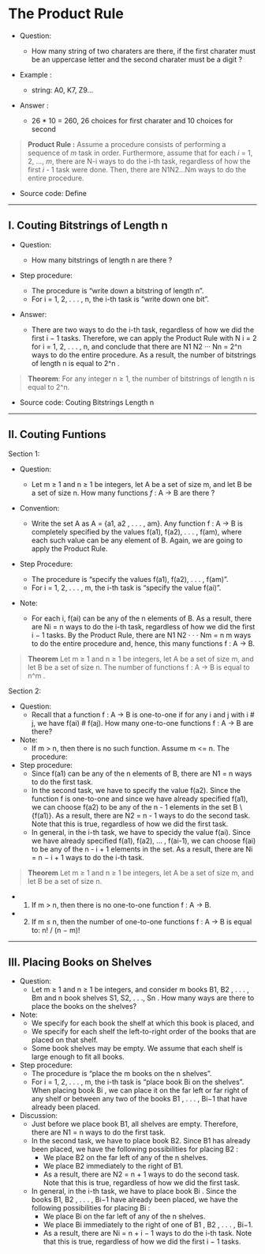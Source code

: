 <h1> The Product Rule</h1>


- Question:  
   -  How many string of two charaters are there, if the first charater must be an uppercase letter and the second charater must be a digit ?

- Example :
   - string: A0, K7, Z9...
- Answer :
   - 26 * 10 = 260, 26 choices for first charater and 10 choices for second

> **Product Rule :** Assume a procedure consists of performing a sequence of *m* task in order. Furthermore, assume that for each  *i* = 1, 2, ..., *m*, there are N-i ways to do the i-th task, regardless of how the first *i* - 1 task were done. Then, there are N1N2...Nm ways to do the entire procedure.

- Source code:  Define

--------------------------------------------------------------

<h2>I.  Couting Bitstrings of Length n </h2>

- Question:
   - How many bitstrings of length n are there ?

- Step procedure:
   - The procedure is “write down a bitstring of length n”.
   - For i = 1, 2, . . . , n, the i-th task is “write down one bit”.

- Answer:
   - There are two ways to do the i-th task, regardless of how we did the first i − 1 tasks. Therefore, we can apply the Product Rule with N i = 2 for i = 1, 2, . . . , n, and conclude that there are N1 N2 ··· Nn = 2^n ways to do the entire procedure. As a result, the number of bitstrings of length n is equal to 2^n .

> **Theorem**: For any integer n ≥ 1, the number of bitstrings of length n
is equal to 2^n.
- Source code: Couting Bitstrings Length n

--------------------------------------------------------------

<h2>II. Couting Funtions </h2>

Section 1:

-  Question: 
   - Let m ≥ 1 and n ≥ 1 be integers, let A be a set of size m, and let B be a set of size n. How many functions *f* : A → B are there ?

-  Convention:
   - Write the set A as A = {a1, a2 , . . . , am}. Any function f : A → B is completely specified by the values f(a1), f(a2), . . . , f(am), where each such value can be any element of B. Again, we are going to apply the Product Rule.

-  Step Procedure:
   - The procedure is “specify the values f(a1), f(a2), . . . , f(am)”.
   - For i = 1, 2, . . . , m, the i-th task is “specify the value f(ai)”.
-  Note:
   - For each i, f(ai) can be any of the n elements of B. As a result, there are Ni = n ways to do the i-th task, regardless of how we did the first i − 1 tasks. By the Product Rule, there are N1 N2 · · · Nm = n m ways to do the entire procedure and, hence, this many functions f : A → B.
> **Theorem** Let m ≥ 1 and n ≥ 1 be integers, let A be a set of size m, and let B be a set of size n. The number of functions f : A → B is equal to n^m .
                     
Section 2:

- Question:
   - Recall that a function f : A → B is one-to-one if for any i and j with
   i # j, we have f(ai) # f(aj). How many one-to-one functions f : A → B
   are there?
- Note:
   - If m > n, then there is no such function. Assume m <= n. The procedure:
- Step procedure:
   - Since f(a1) can be any of the n elements of B, there are N1 = n ways to do the first task.
   - In the second task, we have to specify the value f(a2). Since the function f is one-to-one and since we have already specified f(a1), we can choose f(a2) to be any of the n - 1 elements in the set B \ {f(a1)}. As a result, there are N2 = n - 1 ways to do the second task. Note that this is true, regardless of how we did the first task.
   - In general, in the i-th task, we have to specidy the value f(ai). Since we have already specified f(a1), f(a2), ... , f(ai-1), we can choose f(ai) to be any of the n - i + 1 elements in the set. As a result, there are Ni = n − i + 1 ways to do the i-th task.

> **Theorem**  Let m ≥ 1 and n ≥ 1 be integers, let A be a set of size m, and let B be a set of size n.
   - 1. If m > n, then there is no one-to-one function f : A → B.
   - 2. If m ≤ n, then the number of one-to-one functions f : A → B is equal to:  n! / (n − m)!
---------------------------------------------------------------------------------
<h2>III. Placing Books on Shelves</h2>

- Question:
   - Let m ≥ 1 and n ≥ 1 be integers, and consider m books B1, B2 , . . . , Bm and n book shelves S1, S2, . . ., Sn . How many ways are there to place the books on the shelves?
- Note:
   - We specify for each book the shelf at which this book is placed, and
   - We specify for each shelf the left-to-right order of the books that are
   placed on that shelf.
   - Some book shelves may be empty. We assume that each shelf is large enough
   to fit all books.
- Step procedure:
   - The procedure is “place the m books on the n shelves”.
   - For i = 1, 2, . . . , m, the i-th task is “place book Bi on the shelves”.
   When placing book Bi , we can place it on the far left or far right of any shelf or between any two of the books B1 , . . . , Bi−1 that have already been placed.
- Discussion:
   - Just before we place book B1, all shelves are empty. Therefore, there
   are N1 = n ways to do the first task.
   - In the second task, we have to place book B2. Since B1 has already been placed, we have the following possibilities for placing B2 :
      - We place B2 on the far left of any of the n shelves.
      - We place B2 immediately to the right of B1.
      - As a result, there are N2 = n + 1 ways to do the second task. Note that this is true, regardless of how we did the first task.
   - In general, in the i-th task, we have to place book Bi . Since the books B1, B2 , . . . , Bi−1 have already been placed, we have the following possibilities for placing Bi :
      - We place Bi on the far left of any of the n shelves.
      - We place Bi immediately to the right of one of B1 , B2 , . . . , Bi−1.
      - As a result, there are Ni = n + i − 1 ways to do the i-th task. Note that this is true, regardless of how we did the first i − 1 tasks.




